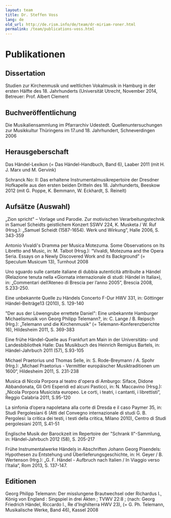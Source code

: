 ```yaml
---
layout: team
title: Dr. Steffen Voss
lang: de
old_url: http://de.rism.info/de/team/dr-miriam-roner.html
permalink: /team/publications-voss.html
---
```


# Publikationen

## Dissertation
Studien zur Kirchenmusik und weltlichen Vokalmusik in Hamburg in der ersten Hälfte des 18. Jahrhunderts (Universität Utrecht, November 2014, Betreuer: Prof. Albert Clement

## Buchveröffentlichung
Die Musikaliensammlung im Pfarrarchiv Udestedt. Quellenuntersuchungen zur Musikkultur Thüringens im 17.und 18. Jahrhundert, Schneverdingen 2006

## Herausgeberschaft
Das Händel-Lexikon (= Das Händel-Handbuch, Band 6), Laaber 2011 (mit H. J. Marx und M. Gervink)

Schranck No: II: Das erhaltene Instrumentalmusikrepertoire der Dresdner Hofkapelle aus den ersten beiden Dritteln des 18. Jahrhunderts, Beeskow 2012 (mit G. Poppe, K. Bemmann, W. Eckhardt, S. Reinelt)

## Aufsätze (Auswahl)
„Zion spricht" – Vorlage und Parodie. Zur motivischen Verarbeitungstechnik in Samuel Scheidts geistlichem Konzert SSWV 224, K. Musketa / W. Ruf (Hrsg.): „Samuel Scheidt (1587-1654). Werk und Wirkung“, Halle 2006, S. 343-359

Antonio Vivaldi's Dramma per Musica Motezuma. Some Observations on Its Libretto and Music, in: M. Talbot (Hrsg.): “Vivaldi, Motezuma and the Opera Seria. Essays on a Newly Discovered Work and its Background” (= Speculum Musicum 13), Turnhout 2008

Uno sguardo sulle cantate italiane di dubbia autenticità attribuite a Händel (Relazione tenuta nella «Giornata internazionale di studi: Händel in Italia»), in: „Commentari dell’Ateneo di Brescia per l’anno 2005”, Brescia 2008, S.233-250.

Eine unbekannte Quelle zu Händels Concerto F-Dur HWV 331, in: Göttinger Händel-Beiträge13 (2010), S. 129-140

"Der aus der Löwengrube errettete Daniel": Eine unbekannte Hamburger Michaelismusik von Georg Philipp Telemann?, in: C. Lange / B. Reipsch (Hrg.): „Telemann und die Kirchenmusik“ (= Telemann-Konferenzberichte 16), Hildesheim 2011, S. 369-383

Eine frühe Händel-Quelle aus Frankfurt am Main in der Universitäts- und Landesbibliothek Halle: Das Musikbuch des Heinrich Remigius Bartels, in: Händel-Jahrbuch 2011 (57), S.93-105

Michael Praetorius und Thomas Selle, in: S. Rode-Breymann / A. Spohr (Hrg.): „Michael Praetorius - Vermittler europäischer Musiktraditionen um 1600“, Hildesheim 2011, S. 231-238

Musica di Nicola Porpora al teatro d'opera di Amburgo: Siface, Didone Abbandonata, Gli Orti Esperidi ed alcuni Pasticci, in: N. Maccavino (Hrsg.): „Nicola Porpora Musicista europeo. Le corti, i teatri, i cantanti, i librettisti“, Reggio Calabria 2011, S.95-120

La sinfonia d’opera napoletana alla corte di Dresda e il caso Paymer 35, in: Studi Pergolesiani 6 (Atti del Convegno internazionale di studi G. B. Pergolesi: la critica dei testi, i testi della critica, Milano 2010), Centro di Studi pergolesiani 2011, S.41-51

Englische Musik der Barockzeit im Repertoire der "Schrank II"-Sammlung, in: Händel-Jahrbuch 2012 (58), S. 205-217

Frühe Instrumentalwerke Händels in Abschriften Johann Georg Pisendels: Hypothesen zu Entstehung und Überlieferungsgeschichte, in: H. Geyer / B. Wertenson (Hrg.): „G. F. Händel - Aufbruch nach Italien / In Viaggio verso l‘Italia“, Rom 2013, S. 137-147.

## Editionen
Georg Philipp Telemann: Der misslungene Brautwechsel oder Richardus I., König von England : Singspiel in drei Akten ; TVWV 22:8 ; (nach: Georg Friedrich Händel, Riccardo I., Re d'Inghilterra HWV 23), (= G. Ph. Telemann, Musikalische Werke, Band 46), Kassel 2008
